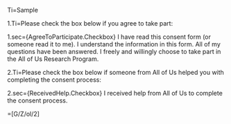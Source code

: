 Ti=Sample

1.Ti=Please check the box below if you agree to take part:

1.sec={AgreeToParticipate.Checkbox} I have read this consent form (or someone read it to me). I understand the information in this form. All of my questions have been answered. I freely and willingly choose to take part in the All of Us Research Program.

2.Ti=Please check the box below if someone from All of Us helped you with completing the consent process:

2.sec={ReceivedHelp.Checkbox} I received help from All of Us to complete the consent process.

=[G/Z/ol/2]
